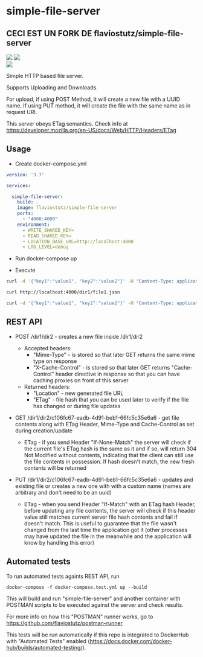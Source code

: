 # simple-file-server

## CECI EST UN FORK DE flaviostutz/simple-file-server

[<img src="https://img.shields.io/docker/pulls/flaviostutz/simple-file-server"/>](https://hub.docker.com/r/flaviostutz/simple-file-server)
[<img src="https://img.shields.io/docker/automated/flaviostutz/simple-file-server"/>](https://hub.docker.com/r/flaviostutz/simple-file-server)<br/>
[<img src="https://goreportcard.com/badge/github.com/flaviostutz/simple-file-server"/>](https://goreportcard.com/report/github.com/flaviostutz/simple-file-server)

Simple HTTP based file server.

Supports Uploading and Downloads.

For upload, if using POST Method, it will create a new file with a UUID name. If using PUT method, it will create the file with the same name as in request URI.

This server obeys ETag semantics. Check info at https://developer.mozilla.org/en-US/docs/Web/HTTP/Headers/ETag

## Usage

* Create docker-compose.yml

```yml
version: '3.7'

services:

  simple-file-server:
    build: .
    image: flaviostutz/simple-file-server
    ports:
      - "4000:4000"
    environment:
      - WRITE_SHARED_KEY=
      - READ_SHARED_KEY=
      - LOCATION_BASE_URL=http://localhost:4000
      - LOG_LEVEL=debug
```

* Run docker-compose up

* Execute

```bash
curl -d '{"key1":"value1", "key2":"value2"}' -H "Content-Type: application/json" -X PUT http://localhost:4000/dir1/file1.json

curl http://localhost:4000/dir1/file1.json

curl -d '{"key1":"value1", "key2":"value2"}' -H "Content-Type: application/json" -X POST http://localhost:4000/dir2

```

## REST API

* POST /dir1/dir2 - creates a new file inside /dir1/dir2
  * Accepted headers:
    * "Mime-Type" - is stored so that later GET returns the same mime type on response
    * "X-Cache-Control" - is stored so that later GET returns "Cache-Control" header directive in response so that you can have caching proxies on front of this server
  * Returned headers:
    * "Location" - new generated file URL
    * "ETag" - file hash that you can be used later to verify if the file has changed or during file updates

* GET /dir1/dir2/c106fc67-eadb-4d91-beb1-66fc5c35e6a6 - get file contents along with ETag Header, Mime-Type and Cache-Control as set during creation/update

  * ETag - if you send Header "If-None-Match" the server will check if the current file's ETag hash is the same as it and if so, will return 304 Not Modified without contents, indicating that the client can still use the file contents in possession. If hash doesn't match, the new fresh contents will be returned

* PUT /dir1/dir2/c106fc67-eadb-4d91-beb1-66fc5c35e6a6 - updates and existing file or creates a new one with with a custom name (names are arbitrary and don't need to be an uuid)

  * ETag - when you send Header "If-Match" with an ETag hash Header, before updating any file contents, the server will check if this header value still matches current server file hash contents and fail if doesn't match. This is useful to guarantee that the file wasn't changed from the last time the application got it (other processes may have updated the file in the meanwhile and the application will know by handling this error)

## Automated tests

To run automated tests againts REST API, run
```
docker-compose -f docker-compose.test.yml up --build
```

This will build and run "simple-file-server" and another container with POSTMAN scripts to be executed against the server and check results.

For more info on how this "POSTMAN" runner works, go to https://github.com/flaviostutz/postman-runner

This tests will be run automatically if this repo is integrated to DockerHub with "Automated Tests" enabled (https://docs.docker.com/docker-hub/builds/automated-testing/).

